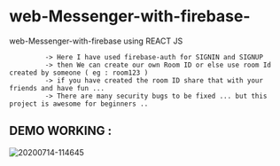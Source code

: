 # web-Messenger-with-firebase-
web-Messenger-with-firebase using REACT JS


             -> Here I have used firebase-auth for SIGNIN and SIGNUP 
             -> then We can create our own Room ID or else use room Id created by someone ( eg : room123 )
             -> if you have created the room ID share that with your friends and have fun ... 
             -> There are many security bugs to be fixed ... but this project is awesome for beginners .. 


DEMO WORKING : 
-

![20200714-114645](https://user-images.githubusercontent.com/54505967/87392429-29964100-c5ca-11ea-8d4a-308c5d393c26.gif)
